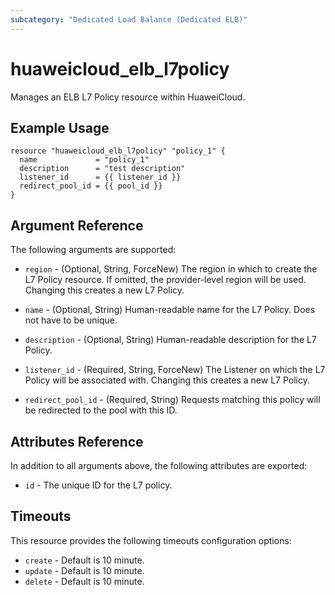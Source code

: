 ```yaml
---
subcategory: "Dedicated Load Balance (Dedicated ELB)"
---
```


# huaweicloud_elb_l7policy

Manages an ELB L7 Policy resource within HuaweiCloud.

## Example Usage

```hcl
resource "huaweicloud_elb_l7policy" "policy_1" {
  name             = "policy_1"
  description      = "test description"
  listener_id      = {{ listener_id }}
  redirect_pool_id = {{ pool_id }}
}
```

## Argument Reference

The following arguments are supported:

* `region` - (Optional, String, ForceNew) The region in which to create the L7 Policy resource.
    If omitted, the provider-level region will be used.
    Changing this creates a new L7 Policy.

* `name` - (Optional, String) Human-readable name for the L7 Policy. Does not have
    to be unique.

* `description` - (Optional, String) Human-readable description for the L7 Policy.

* `listener_id` - (Required, String, ForceNew) The Listener on which the L7 Policy will be associated with.
    Changing this creates a new L7 Policy.

* `redirect_pool_id` - (Required, String) Requests matching this policy will be redirected to the pool with this ID.

## Attributes Reference

In addition to all arguments above, the following attributes are exported:

* `id` - The unique ID for the L7 policy.

## Timeouts
This resource provides the following timeouts configuration options:
- `create` - Default is 10 minute.
- `update` - Default is 10 minute.
- `delete` - Default is 10 minute.
